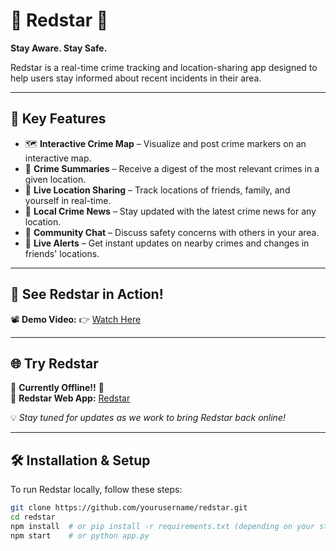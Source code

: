 # 🚨 **Redstar** 🚨  
**Stay Aware. Stay Safe.**  

Redstar is a real-time crime tracking and location-sharing app designed to help users stay informed about recent incidents in their area.

---

## 🚀 **Key Features**  

- 🗺️ **Interactive Crime Map** – Visualize and post crime markers on an interactive map.  
- 📍 **Crime Summaries** – Receive a digest of the most relevant crimes in a given location.  
- 👥 **Live Location Sharing** – Track locations of friends, family, and yourself in real-time.  
- 📰 **Local Crime News** – Stay updated with the latest crime news for any location.  
- 💬 **Community Chat** – Discuss safety concerns with others in your area.  
- 🔔 **Live Alerts** – Get instant updates on nearby crimes and changes in friends' locations.  

---

## 🎥 **See Redstar in Action!**  
📽️ **Demo Video:** 👉 [Watch Here](https://drive.google.com/file/d/12ESkU6IBAAp6r2fuaALidtMti52DPv7L/view?usp=sharing)  

---

## 🌐 **Try Redstar**  
🚧 **Currently Offline!!** 🚧  
🔗 **Redstar Web App:** [Redstar](https://reds-332d72840274.herokuapp.com/)  

💡 *Stay tuned for updates as we work to bring Redstar back online!*  

---

## 🛠️ **Installation & Setup**  

To run Redstar locally, follow these steps:  

```sh
git clone https://github.com/yourusername/redstar.git
cd redstar
npm install  # or pip install -r requirements.txt (depending on your stack)
npm start    # or python app.py
